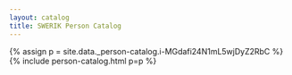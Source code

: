 ```yaml
---
layout: catalog
title: SWERIK Person Catalog
---
```

{% assign p = site.data._person-catalog.i-MGdafi24N1mL5wjDyZ2RbC %}
{% include person-catalog.html p=p %}

